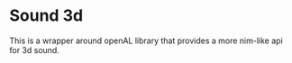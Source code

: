 # Sound 3d

This is a wrapper around openAL library that provides a more nim-like api for 3d sound.


